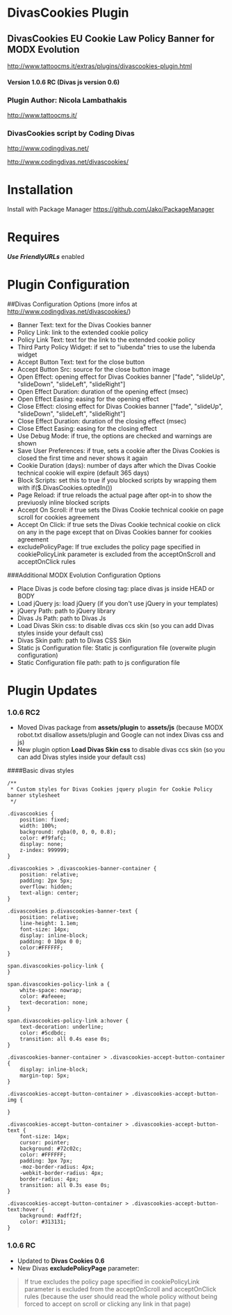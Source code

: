 # DivasCookies Plugin
## DivasCookies EU Cookie Law Policy Banner for MODX Evolution

http://www.tattoocms.it/extras/plugins/divascookies-plugin.html

#### Version 1.0.6 RC (Divas js version 0.6)

### Plugin Author: Nicola Lambathakis

http://www.tattoocms.it/

### DivasCookies script by Coding Divas

http://www.codingdivas.net/

http://www.codingdivas.net/divascookies/

# Installation

Install with Package Manager https://github.com/Jako/PackageManager

# Requires

***Use FriendlyURLs*** enabled 

# Plugin Configuration

##Divas Configuration Options (more infos at http://www.codingdivas.net/divascookies/)

* Banner Text: text for the Divas Cookies banner
* Policy Link: link to the extended cookie policy
* Policy Link Text: text for the link to the extended cookie policy
* Third Party Policy Widget: if set to "iubenda" tries to use the Iubenda widget
* Accept Button Text: text for the close button
* Accept Button Src: source for the close button image
* Open Effect: opening effect for Divas Cookies banner ["fade", "slideUp", "slideDown", "slideLeft", "slideRight"]
* Open Effect Duration: duration of the opening effect (msec)
* Open Effect Easing: easing for the opening effect
* Close Effect: closing effect for Divas Cookies banner ["fade", "slideUp", "slideDown", "slideLeft", "slideRight"]
* Close Effect Duration: duration of the closing effect (msec)
* Close Effect Easing: easing for the closing effect
* Use Debug Mode: if true, the options are checked and warnings are shown
* Save User Preferences: if true, sets a cookie after the Divas Cookies is closed the first time and never shows it again
* Cookie Duration (days): number of days after which the Divas Cookie technical cookie will expire (default 365 days)
* Block Scripts: set this to true if you blocked scripts by wrapping them with if($.DivasCookies.optedIn())
* Page Reload: if true reloads the actual page after opt-in to show the previuosly inline blocked scripts
* Accept On Scroll: if true sets the Divas Cookie technical cookie on page scroll for cookies agreement
* Accept On Click: if true sets the Divas Cookie technical cookie on click on any  in the page except that on Divas Cookies banner for cookies agreement
* excludePolicyPage: If true excludes the policy page specified in cookiePolicyLink parameter is excluded from the acceptOnScroll and acceptOnClick rules

###Additional MODX Evolution Configuration Options

* Place Divas js code before closing tag: place divas js inside HEAD or BODY
* Load jQuery js: load jQuery (if you don't use jQuery in your templates)
* jQuery Path: path to jQuery library
* Divas Js Path: path to Divas Js 
* Load Divas Skin css: to disable divas ccs skin (so you can add Divas styles inside your default css) 
* Divas Skin path: path to Divas CSS Skin
* Static js Configuration file: Static js configuration file (overwite plugin configuration)
* Static Configuration file path: path to js configuration file

# Plugin Updates

### 1.0.6 RC2
* Moved Divas package from **assets/plugin** to **assets/js** (because MODX robot.txt disallow assets/plugin and Google can not index Divas css and js)
* New plugin option **Load Divas Skin css** to disable divas ccs skin (so you can add Divas styles inside your default css)

####Basic divas styles
```
/**
 * Custom styles for Divas Cookies jquery plugin for Cookie Policy banner stylesheet
 */

.divascookies {
	position: fixed;
	width: 100%;
	background: rgba(0, 0, 0, 0.8);
	color: #f9fafc;
	display: none;
	z-index: 999999;
}

.divascookies > .divascookies-banner-container {
	position: relative;
	padding: 2px 5px;
	overflow: hidden;
	text-align: center;
}

.divascookies p.divascookies-banner-text {
	position: relative;
	line-height: 1.1em;
	font-size: 14px;
	display: inline-block;
	padding: 0 10px 0 0;
	color:#FFFFFF;
}

span.divascookies-policy-link {
} 

span.divascookies-policy-link a {
	white-space: nowrap;	
	color: #afeeee;
	text-decoration: none;
}

span.divascookies-policy-link a:hover {
	text-decoration: underline;
	color: #5cdbdc;
    transition: all 0.4s ease 0s;
}

.divascookies-banner-container > .divascookies-accept-button-container {
	display: inline-block;
	margin-top: 5px;
}

.divascookies-accept-button-container > .divascookies-accept-button-img {
	
}

.divascookies-accept-button-container > .divascookies-accept-button-text {
	font-size: 14px;
	cursor: pointer;
	background: #72c02c;
	color: #FFFFFF;
	padding: 3px 7px;
	-moz-border-radius: 4px;
	-webkit-border-radius: 4px;
	border-radius: 4px;	
    transition: all 0.3s ease 0s;
}

.divascookies-accept-button-container > .divascookies-accept-button-text:hover {
	background: #adff2f;
	color: #313131;
}
```

### 1.0.6 RC
* Updated to **Divas Cookies 0.6**
* New Divas **excludePolicyPage** parameter:

> If true excludes the policy page specified in cookiePolicyLink parameter is excluded from the acceptOnScroll and acceptOnClick rules (because the user should read the whole policy without being forced to accept on scroll or clicking any link in that page)



